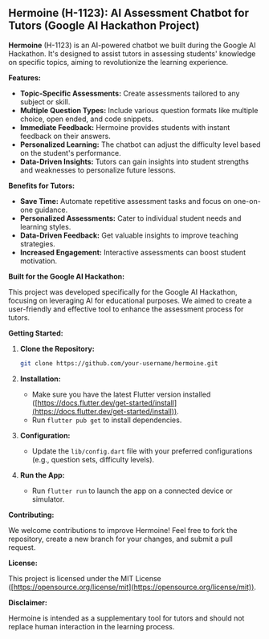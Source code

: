 ## Hermoine (H-1123): AI Assessment Chatbot for Tutors (Google AI Hackathon Project)

**Hermoine** (H-1123) is an AI-powered chatbot we built during the Google AI Hackathon. It's designed to assist tutors in assessing students' knowledge on specific topics, aiming to revolutionize the learning experience.

**Features:**

* **Topic-Specific Assessments:** Create assessments tailored to any subject or skill.
* **Multiple Question Types:** Include various question formats like multiple choice, open ended, and code snippets.
* **Immediate Feedback:** Hermoine provides students with instant feedback on their answers.
* **Personalized Learning:** The chatbot can adjust the difficulty level based on the student's performance.
* **Data-Driven Insights:** Tutors can gain insights into student strengths and weaknesses to personalize future lessons.

**Benefits for Tutors:**

* **Save Time:** Automate repetitive assessment tasks and focus on one-on-one guidance.
* **Personalized Assessments:** Cater to individual student needs and learning styles.
* **Data-Driven Feedback:** Get valuable insights to improve teaching strategies.
* **Increased Engagement:** Interactive assessments can boost student motivation.

**Built for the Google AI Hackathon:**

This project was developed specifically for the Google AI Hackathon, focusing on leveraging AI for educational purposes. We aimed to create a user-friendly and effective tool to enhance the assessment process for tutors.

**Getting Started:**

1. **Clone the Repository:**

   ```bash
   git clone https://github.com/your-username/hermoine.git
   ```

2. **Installation:**

   - Make sure you have the latest Flutter version installed ([https://docs.flutter.dev/get-started/install](https://docs.flutter.dev/get-started/install)).
   - Run `flutter pub get` to install dependencies.

3. **Configuration:**

   - Update the `lib/config.dart` file with your preferred configurations (e.g., question sets, difficulty levels).

4. **Run the App:**

   - Run `flutter run` to launch the app on a connected device or simulator.

**Contributing:**

We welcome contributions to improve Hermoine! Feel free to fork the repository, create a new branch for your changes, and submit a pull request.

**License:**

This project is licensed under the MIT License ([https://opensource.org/license/mit](https://opensource.org/license/mit)).

**Disclaimer:**

Hermoine is intended as a supplementary tool for tutors and should not replace human interaction in the learning process. 